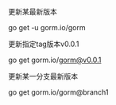 
更新某最新版本

go get -u gorm.io/gorm

更新指定tag版本v0.0.1

go get gorm.io/gorm@v0.0.1

更新某一分支最新版本

go get gorm.io/gorm@branch1

